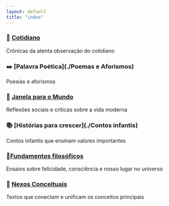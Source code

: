 ```yaml
---
layout: default
title: "index"
--- 
```


<script>

document.addEventListener('DOMContentLoaded', (event) => {

const linkElement = document.getElementById('filosofia');

const blockElement = document.getElementById('filosofia-block');

if (linkElement && blockElement) {

linkElement.addEventListener('click', (e) => {

e.preventDefault();

// Lógica de alternância (TOGGLE)

if (blockElement.style.display === 'none') {

blockElement.style.display = 'block';

} else {

blockElement.style.display = 'none';

}

});

}

});

</script>

### 📓 [Cotidiano](./Crônicas)

Crônicas da atenta observação do cotidiano

### ✒️ [Palavra Poética](./Poemas e Aforismos)

Poesias e aforismos

### 🌆 [Janela para o Mundo](./Reflexões)

Reflexões sociais e críticas sobre a vida moderna

### 📚 [Histórias para crescer](./Contos infantis)

Contos infantis que ensinam valores importantes

<h3>

💭<a href="#" id="filosofia">Fundamentos filosóficos</a>

</h3>

Ensaios sobre felicidade, consciência e nosso lugar no universo

<div id="filosofia-block" style="display: none;" markdown="1">

#### 🧠 [Consciência](./Filosofia/Consciência)

#### 🌞 [Felicidade](./Filosofia/Felicidade)

#### ❤️ [Amor](./Filosofia/Amor)

#### 🌿 [Natureza](./Filosofia/Natureza)

</div>

### 🔄 [Nexos Conceituais](./Conceitos)

Textos que conectam e unificam os conceitos principais